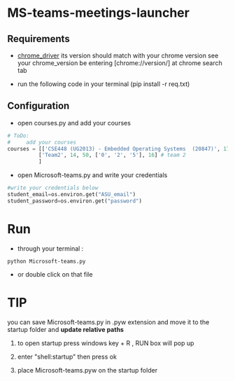 # MS-teams-meetings-launcher

## Requirements
- [chrome_driver](https://chromedriver.chromium.org/downloads) its version should match with your chrome version 
see your chrome_version be entering [chrome://version/] at chrome search tab

- run the following code in your terminal (pip install -r req.txt)

## Configuration 
- open courses.py and add your courses
 ```python 
# ToDo:
# 	  add your courses 
courses = [['CSE448 (UG2013) - Embedded Operating Systems  (20847)', 17, 30, ['3'], 19,30], # team 1
           ['Team2', 14, 50, ['0', '2', '5'], 16] # team 2
		   ]
```
- open Microsoft-teams.py and write your credentials
 ```python
#write your credentials below
student_email=os.environ.get("ASU_email")
student_password=os.environ.get("password")
```
# Run
- through your terminal :
```
python Microsoft-teams.py
```
- or  double click on that file
# TIP
 you can save  Microsoft-teams.py  in .pyw extension and move it to the startup folder and **update relative paths**
 
1. to open startup press windows key + R  , RUN box will pop up
 
2. enter "shell:startup" then press ok
 
3. place Microsoft-teams.pyw on the startup folder 
 

